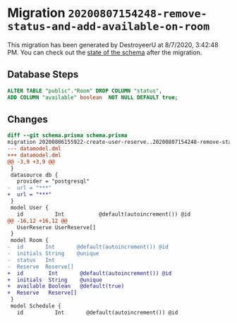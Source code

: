 # Migration `20200807154248-remove-status-and-add-available-on-room`

This migration has been generated by DestroyeerU at 8/7/2020, 3:42:48 PM.
You can check out the [state of the schema](./schema.prisma) after the migration.

## Database Steps

```sql
ALTER TABLE "public"."Room" DROP COLUMN "status",
ADD COLUMN "available" boolean  NOT NULL DEFAULT true;
```

## Changes

```diff
diff --git schema.prisma schema.prisma
migration 20200806155922-create-user-reserve..20200807154248-remove-status-and-add-available-on-room
--- datamodel.dml
+++ datamodel.dml
@@ -3,9 +3,9 @@
 }
 datasource db {
   provider = "postgresql"
-  url = "***"
+  url = "***"
 }
 model User {
   id          Int           @default(autoincrement()) @id
@@ -16,12 +16,12 @@
   UserReserve UserReserve[]
 }
 model Room {
-  id       Int       @default(autoincrement()) @id
-  initials String    @unique
-  status   Int
-  Reserve  Reserve[]
+  id        Int       @default(autoincrement()) @id
+  initials  String    @unique
+  available Boolean   @default(true)
+  Reserve   Reserve[]
 }
 model Schedule {
   id          Int       @default(autoincrement()) @id
```


